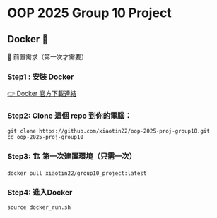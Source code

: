 # OOP 2025 Group 10 Project



## Docker 🚀

🧰 前置需求（第一次才需要）

### Step1 : 安裝 Docker  
   [👉 Docker 官方下載連結](https://www.docker.com/products/docker-desktop)

### Step2: Clone 這個 repo 到你的電腦：
```
git clone https://github.com/xiaotin22/oop-2025-proj-group10.git
cd oop-2025-proj-group10
```

### Step3: 🏗️ 第一次建置環境（只需一次）
```
docker pull xiaotin22/group10_project:latest
```

### Step4: 進入Docker
```
source docker_run.sh
```